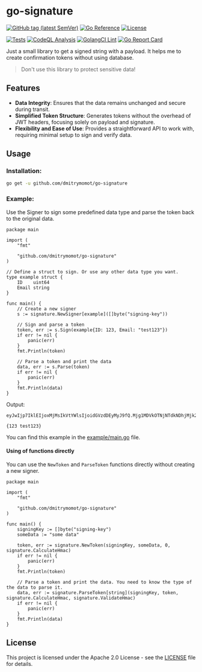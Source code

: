 # go-signature

[![GitHub tag (latest SemVer)](https://img.shields.io/github/tag/dmitrymomot/go-signature)](https://github.com/dmitrymomot/go-signature)
[![Go Reference](https://pkg.go.dev/badge/github.com/dmitrymomot/go-signature.svg)](https://pkg.go.dev/github.com/dmitrymomot/go-signature)
[![License](https://img.shields.io/github/license/dmitrymomot/go-signature)](https://github.com/dmitrymomot/go-signature/blob/main/LICENSE)

[![Tests](https://github.com/dmitrymomot/go-signature/actions/workflows/tests.yml/badge.svg)](https://github.com/dmitrymomot/go-signature/actions/workflows/tests.yml)
[![CodeQL Analysis](https://github.com/dmitrymomot/go-signature/actions/workflows/codeql-analysis.yml/badge.svg)](https://github.com/dmitrymomot/go-signature/actions/workflows/codeql-analysis.yml)
[![GolangCI Lint](https://github.com/dmitrymomot/go-signature/actions/workflows/golangci-lint.yml/badge.svg)](https://github.com/dmitrymomot/go-signature/actions/workflows/golangci-lint.yml)
[![Go Report Card](https://goreportcard.com/badge/github.com/dmitrymomot/go-signature)](https://goreportcard.com/report/github.com/dmitrymomot/go-signature)

Just a small library to get a signed string with a payload.
It helps me to create confirmation tokens without using database.
> Don't use this library to protect sensitive data!

## Features

- **Data Integrity**: Ensures that the data remains unchanged and secure during transit.
- **Simplified Token Structure**: Generates tokens without the overhead of JWT headers, focusing solely on payload and signature.
- **Flexibility and Ease of Use**: Provides a straightforward API to work with, requiring minimal setup to sign and verify data.

## Usage

### Installation:

```bash
go get -u github.com/dmitrymomot/go-signature
```

### Example:

Use the Signer  to sign some predefined data type and parse the token back to the original data.

```golang
package main

import (
	"fmt"

	"github.com/dmitrymomot/go-signature"
)

// Define a struct to sign. Or use any other data type you want.
type example struct {
	ID    uint64
	Email string
}

func main() {
	// Create a new signer
	s := signature.NewSigner[example]([]byte("signing-key"))

	// Sign and parse a token
	token, err := s.Sign(example{ID: 123, Email: "test123"})
	if err != nil {
		panic(err)
	}
	fmt.Println(token)

	// Parse a token and print the data
	data, err := s.Parse(token)
	if err != nil {
		panic(err)
	}
	fmt.Println(data)
}
```

Output:

```shell
eyJwIjp7IklEIjoxMjMsIkVtYWlsIjoidGVzdDEyMyJ9fQ.Mjg1MDVkOTNjNTdkNDhjMjk2NWQxOWZhNGY3ZDU2ZjQ3NWFlNWUxYw

{123 test123}
```

You can find this example in the [example/main.go](example/main.go) file.

#### Using of functions directly

You can use the `NewToken` and `ParseToken` functions directly without creating a new signer.

```golang
package main

import (
    "fmt"

    "github.com/dmitrymomot/go-signature"
)

func main() {
    signingKey := []byte("signing-key")
    someData := "some data"

    token, err := signature.NewToken(signingKey, someData, 0, signature.CalculateHmac)
    if err != nil {
        panic(err)
    }
    fmt.Println(token)

    // Parse a token and print the data. You need to know the type of the data to parse it.
    data, err := signature.ParseToken[string](signingKey, token, signature.CalculateHmac, signature.ValidateHmac)
    if err != nil {
        panic(err)
    }
    fmt.Println(data)
}
```

## License

This project is licensed under the Apache 2.0 License - see the [LICENSE](LICENSE) file for details.
